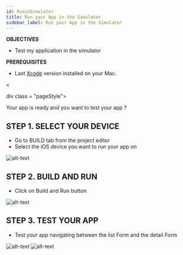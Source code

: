```yaml
---
id: RuninSimulator
title: Run your App in the Simulator
sidebar_label: Run your App in the Simulator
---
```



<div class = "objectives">
<b>OBJECTIVES</b>

* Test my application in the simulator
</div>

<div class = "prerequisites">
<b>PREREQUISITES</b>

* Last [Xcode](https://itunes.apple.com/us/app/xcode/id497799835) version installed on your Mac.
</div>

<

div class = "pageStyle">

Your app is ready and you want to test your app ?

## STEP 1. SELECT YOUR DEVICE

* Go to BUILD tab from the project editor
* Select the iOS device you want to run your app on

![alt-text](assets/TestYourApp/device-selection-4D-for-ios.png)

## STEP 2. BUILD AND RUN

* Click on Build and Run button

![alt-text](assets/TestYourApp/build-and-run-4D-for-iOS.png)

## STEP 3. TEST YOUR APP

* Test your app navigating between the list Form and the detail Form

![alt-text](assets/TestYourApp/simulator-list-form-4D-for-iOS.png) ![alt-text](assets/TestYourApp/simulator-detail-form-4D-for-iOS.png)